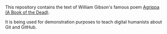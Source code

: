 This repository contains the text of William Gibson's famous poem [Agrippa (A Book of the Dead)](https://en.wikipedia.org/wiki/Agrippa_(A_Book_of_the_Dead)). 

It is being used for demonstration purposes to teach digital humanists about Git
and GitHub.
